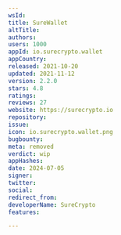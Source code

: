 ```yaml
---
wsId: 
title: SureWallet
altTitle: 
authors: 
users: 1000
appId: io.surecrypto.wallet
appCountry: 
released: 2021-10-20
updated: 2021-11-12
version: 2.2.0
stars: 4.8
ratings: 
reviews: 27
website: https://surecrypto.io
repository: 
issue: 
icon: io.surecrypto.wallet.png
bugbounty: 
meta: removed
verdict: wip
appHashes: 
date: 2024-07-05
signer: 
twitter: 
social: 
redirect_from: 
developerName: SureCrypto
features: 

---
```


